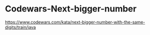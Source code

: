# Codewars-Next-bigger-number
https://www.codewars.com/kata/next-bigger-number-with-the-same-digits/train/java
